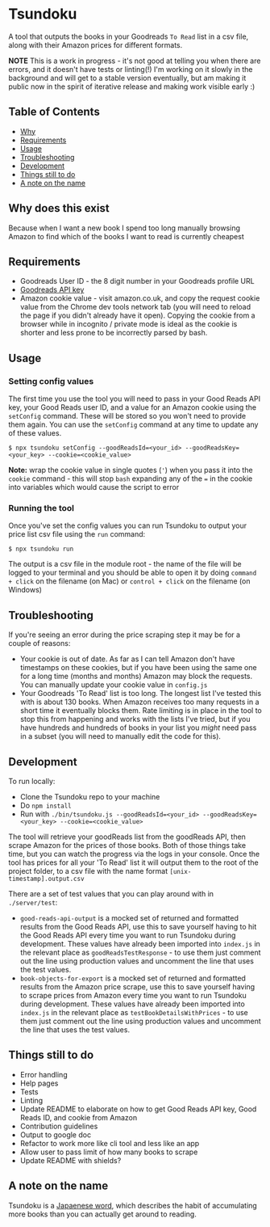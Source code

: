 
Tsundoku
==========
A tool that outputs the books in your Goodreads `To Read` list in a csv file, along with their Amazon prices for different formats.

**NOTE** This is a work in progress - it's not good at telling you when there are errors, and it doesn't have tests or linting(!) I'm working on it slowly in the background and will get to a stable version eventually, but am making it public now in the spirit of iterative release and making work visible early :)

Table of Contents
-----------------

 - [Why](#why-does-this-exist)
 - [Requirements](#requirements)
 - [Usage](#usage)
 - [Troubleshooting](#Troubleshooting)
 - [Development](#Development)
 - [Things still to do](#things-still-todo)
 - [A note on the name](#a-note-on-the-name)

Why does this exist
------------

Because when I want a new book I spend too long manually browsing Amazon to find which of the books I want to read is currently cheapest

Requirements
------------

 - Goodreads User ID - the 8 digit number in your Goodreads profile URL
 - [Goodreads API key](https://www.goodreads.com/api/keys)
 - Amazon cookie value - visit amazon.co.uk, and copy the request cookie value from the Chrome dev tools network tab (you will need to reload the page if you didn't already have it open). Copying the cookie from a browser while in incognito / private mode is ideal as the cookie is shorter and less prone to be incorrectly parsed by bash.

Usage
-----

### Setting config values 

The first time you use the tool you will need to pass in your Good Reads API key, your Good Reads user ID, and a value for an Amazon cookie using the `setConfig` command. These will be stored so you won't need to provide them again. You can use the `setConfig` command at any time to update any of these values.

```
$ npx tsundoku setConfig --goodReadsId=<your_id> --goodReadsKey=<your_key> --cookie=<cookie_value>
```

**Note:** wrap the cookie value in single quotes (`'`) when you pass it into the `cookie` command - this will stop `bash` expanding any of the `=` in the cookie into variables which would cause the script to error

### Running the tool

Once you've set the config values you can run Tsundoku to output your price list csv file using the `run` command:

```
$ npx tsundoku run
```

The output is a csv file in the module root - the name of the file will be logged to your terminal and you should be able to open it by doing `command + click` on the filename (on Mac) or `control + click` on the filename (on Windows)

Troubleshooting
-----

If you're seeing an error during the price scraping step it may be for a couple of reasons:
- Your cookie is out of date. As far as I can tell Amazon don't have timestamps on these cookies, but if you have been using the same one for a long time (months and months) Amazon may block the requests. You can manually update your cookie value in `config.js`
- Your Goodreads 'To Read' list is too long. The longest list I've tested this with is about 130 books. When Amazon receives too many requests in a short time it eventually blocks them. Rate limiting is in place in the tool to stop this from happening and works with the lists I've tried, but if you have hundreds and hundreds of books in your list you _might_ need pass in a subset (you will need to manually edit the code for this).

Development
-----

To run locally:

 - Clone the Tsundoku repo to your machine
 - Do `npm install`
 - Run with `./bin/tsundoku.js --goodReadsId=<your_id> --goodReadsKey=<your_key> --cookie=<cookie_value>`

 The tool will retrieve your goodReads list from the goodReads API, then scrape Amazon for the prices of those books. Both of those things take time, but you can watch the progress via the logs in your console. Once the tool has prices for all your 'To Read' list it will output them to the root of the project folder, to a csv file with the name format `[unix-timestamp].output.csv`

There are a set of test values that you can play around with in `./server/test`:

 - `good-reads-api-output` is a mocked set of returned and formatted results from the Good Reads API, use this to save yourself having to hit the Good Reads API every time you want to run Tsundoku during development. These values have already been imported into `index.js` in the relevant place as `goodReadsTestResponse` - to use them just comment out the line using production values and uncomment the line that uses the test values.
 - `book-objects-for-export` is a mocked set of returned and formatted results from the Amazon price scrape, use this to save yourself having to scrape prices from Amazon every time you want to run Tsundoku during development. These values have already been imported into `index.js` in the relevant place as `testBookDetailsWithPrices` - to use them just comment out the line using production values and uncomment the line that uses the test values.
 

Things still to do
---------------------

 - Error handling
 - Help pages
 - Tests
 - Linting
 - Update README to elaborate on how to get Good Reads API key, Good Reads ID, and cookie from Amazon
 - Contribution guidelines
 - Output to google doc
 - Refactor to work more like cli tool and less like an app
 - Allow user to pass limit of how many books to scrape
 - Update README with shields?
 
A note on the name
---------------------

Tsundoku is a [Japaenese word](https://theculturetrip.com/asia/japan/articles/theres-a-special-japanese-word-for-people-addicted-to-buying-books/), which describes the habit of accumulating more books than you can actually get around to reading.
